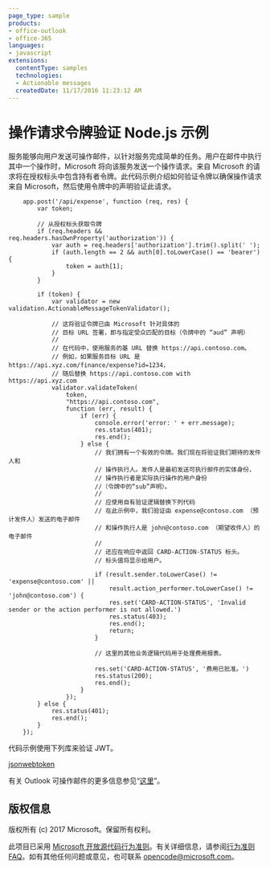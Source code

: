 ```yaml
---
page_type: sample
products:
- office-outlook
- office-365
languages:
- javascript
extensions:
  contentType: samples
  technologies:
  - Actionable messages
  createdDate: 11/17/2016 11:23:12 AM
---
```

# 操作请求令牌验证 Node.js 示例

服务能够向用户发送可操作邮件，以针对服务完成简单的任务。用户在邮件中执行其中一个操作时，Microsoft 将向该服务发送一个操作请求。来自 Microsoft 的请求将在授权标头中包含持有者令牌。此代码示例介绍如何验证令牌以确保操作请求来自 Microsoft，然后使用令牌中的声明验证此请求。

        app.post('/api/expense', function (req, res) {
            var token;
            
            // 从授权标头获取令牌 
            if (req.headers && req.headers.hasOwnProperty('authorization')) {
                var auth = req.headers['authorization'].trim().split(' ');
                if (auth.length == 2 && auth[0].toLowerCase() == 'bearer') {
                    token = auth[1];
                }
            }
            
            if (token) {
                var validator = new validation.ActionableMessageTokenValidator();
                
                // 这将验证令牌已由 Microsoft 针对具体的
                // 目标 URL 签署，即与指定受众匹配的目标（令牌中的 “aud” 声明）
                // 
                // 在代码中，使用服务的基 URL 替换 https://api.contoso.com。
                // 例如，如果服务目标 URL 是 https://api.xyz.com/finance/expense?id=1234，
                // 随后替换 https://api.contoso.com with https://api.xyz.com
                validator.validateToken(
                    token,
                    "https://api.contoso.com",
                    function (err, result) {
                        if (err) {
                            console.error('error: ' + err.message);
                            res.status(401);
                            res.end();
                        } else {                        
                            // 我们拥有一个有效的令牌。我们现在将验证我们期待的发件人和
                            // 操作执行人。发件人是最初发送可执行邮件的实体身份， 
                            // 操作执行者是实际执行操作的用户身份 
                            //（令牌中的“sub”声明）。
                            // 
                            // 应使用自有验证逻辑替换下列代码 
                            // 在此示例中，我们验证由 expense@contoso.com （预计发件人）发送的电子邮件
                            // 和操作执行人是 john@contoso.com （期望收件人）的电子邮件
                            //
                            // 还应在响应中返回 CARD-ACTION-STATUS 标头。
                            // 标头值将显示给用户。
                            
                            if (result.sender.toLowerCase() != 'expense@contoso.com' ||
                                result.action_performer.toLowerCase() != 'john@contoso.com') {
                                res.set('CARD-ACTION-STATUS', 'Invalid sender or the action performer is not allowed.')
                                res.status(403);
                                res.end();
                                return;
                            }

                            // 这里的其他业务逻辑代码用于处理费用报表。
                            
                            res.set('CARD-ACTION-STATUS', '费用已批准。')
                            res.status(200);
                            res.end();
                        }
                    });
            } else {
                res.status(401);
                res.end();
            }
        });

代码示例使用下列库来验证 JWT。   

[jsonwebtoken](https://www.npmjs.com/package/jsonwebtoken)   

有关 Outlook 可操作邮件的更多信息参见“[这里](https://dev.outlook.com/actions)”。

## 版权信息
版权所有 (c) 2017 Microsoft。保留所有权利。


此项目已采用 [Microsoft 开放源代码行为准则](https://opensource.microsoft.com/codeofconduct/)。有关详细信息，请参阅[行为准则 FAQ](https://opensource.microsoft.com/codeofconduct/faq/)。如有其他任何问题或意见，也可联系 [opencode@microsoft.com](mailto:opencode@microsoft.com)。
